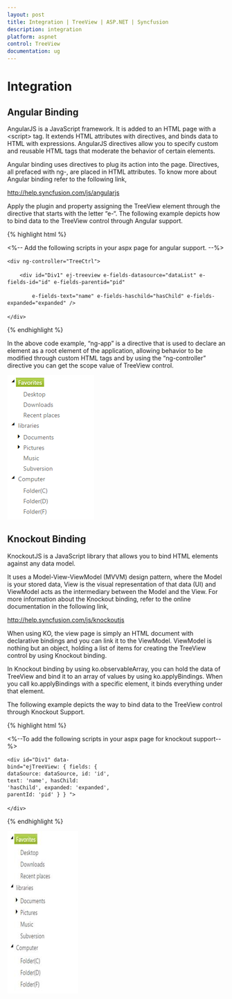 ```yaml
---
layout: post
title: Integration | TreeView | ASP.NET | Syncfusion
description: integration
platform: aspnet
control: TreeView
documentation: ug
---
```


# Integration

## Angular Binding

AngularJS is a JavaScript framework. It is added to an HTML page with a &lt;script&gt; tag. It extends HTML attributes with directives, and binds data to HTML with expressions. AngularJS directives allow you to specify custom and reusable HTML tags that moderate the behavior of certain elements.

Angular binding uses directives to plug its action into the page. Directives, all prefaced with ng-, are placed in HTML attributes. To know more about Angular binding refer to the following link,

<http://help.syncfusion.com/js/angularjs>

Apply the plugin and property assigning the TreeView element through the directive that starts with the letter “e-“. The following example depicts how to bind data to the TreeView control through Angular support.

{% highlight html %}

<%-- Add the following scripts in your aspx page for angular support. --%>

<script src="Scripts/angular.min.js"></script>

<script src="Scripts/ej.unobtrusive.min.js"></script>

<script src="Scripts/ej.widget.angular.min.js"></script>

<div ng-app="treeApp">

    <div ng-controller="TreeCtrl">

        <div id="Div1" ej-treeview e-fields-datasource="dataList" e-fields-id="id" e-fields-parentid="pid"

            e-fields-text="name" e-fields-haschild="hasChild" e-fields-expanded="expanded" />

    </div>

</div>

<script>

    var localData = [

                   { id: 1, name: "Favorites", hasChild: true },

                   { id: 2, pid: 1, name: "Desktop" },

                   { id: 3, pid: 1, name: "Downloads" },

                   { id: 4, pid: 1, name: "Recent places" },

                   { id: 5, name: "libraries", hasChild: true },

                   { id: 6, pid: 5, name: "Documents", hasChild: true },

                   { id: 7, pid: 6, name: "My Documents" },

                   { id: 8, pid: 6, name: "Public Documents" },

                   { id: 9, pid: 5, name: "Pictures", hasChild: true },

                   { id: 10, pid: 9, name: "My Pictures" },

                   { id: 11, pid: 9, name: "Public Pictures" },

                   { id: 12, pid: 5, name: "Music", hasChild: true },

                   { id: 13, pid: 9, name: "My Music" },

                   { id: 14, pid: 9, name: "Public Music" },

                   { id: 15, pid: 5, name: "Subversion" },

                   { id: 16, name: "Computer", hasChild: true },

                   { id: 17, pid: 16, name: "Folder(C)" },

                   { id: 18, pid: 16, name: "Folder(D)" },

                   { id: 19, pid: 16, name: "Folder(F)" },



        ];

        angular.module(' treeApp', ['ejangular']).controller('TreeCtrl', function ($scope) {

        $scope.dataList = localData;

    });

</script>

  </div>
  
</div> 

{% endhighlight %}



In the above code example, “ng-app” is a directive that is used to declare an element as a root element of the application, allowing behavior to be modified through custom HTML tags and by using the “ng-controller” directive you can get the scope value of TreeView control.



![](Integration_images/Integration_img1.png) 



## Knockout Binding

KnockoutJS is a JavaScript library that allows you to bind HTML elements against any data model.

It uses a Model-View-ViewModel (MVVM) design pattern, where the Model is your stored data, View is the visual representation of that data (UI) and ViewModel acts as the intermediary between the Model and the View. For more information about the Knockout binding, refer to the online documentation in the following link,

<http://help.syncfusion.com/js/knockoutjs>

When using KO, the view page is simply an HTML document with declarative bindings and you can link it to the ViewModel. ViewModel is nothing but an object, holding a list of items for creating the TreeView control by using Knockout binding.

In Knockout binding by using ko.observableArray, you can hold the data of TreeView and bind it to an array of values by using ko.applyBindings. When you call ko.applyBindings with a specific element, it binds everything under that element.

The following example depicts the way to bind data to the TreeView control through Knockout Support.

{% highlight html %}

<%--To add the following scripts in your aspx page for knockout support--%>   

<script src="Scripts/knockout-min.js"></script>

<script src="Scripts/ej.unobtrusive.min.js"></script>

<script src="Scripts/ej.widget.ko.min.js"></script>

<div style="width: 250px">

    <div id="Div1" data-bind="ejTreeView: { fields: { dataSource: dataSource, id: 'id', text: 'name', hasChild: 'hasChild', expanded: 'expanded', parentId: 'pid' } } ">

    </div>

</div>

<script type="text/javascript">

        $(function () {

            var localData = [

                   { id: 1, name: "Favorites", hasChild: true },

                   { id: 2, pid: 1, name: "Desktop" },

                   { id: 3, pid: 1, name: "Downloads" },

                   { id: 4, pid: 1, name: "Recent places" },

                   { id: 5, name: "libraries", hasChild: true },

                   { id: 6, pid: 5, name: "Documents", hasChild: true },

                   { id: 7, pid: 6, name: "My Documents" },

                   { id: 8, pid: 6, name: "Public Documents" },

                   { id: 9, pid: 5, name: "Pictures", hasChild: true },

                   { id: 10, pid: 9, name: "My Pictures" },

                   { id: 11, pid: 9, name: "Public Pictures" },

                   { id: 12, pid: 5, name: "Music", hasChild: true },

                   { id: 13, pid: 9, name: "My Music" },

                   { id: 14, pid: 9, name: "Public Music" },

                   { id: 15, pid: 5, name: "Subversion" },

                   { id: 16, name: "Computer", hasChild: true },

                   { id: 17, pid: 16, name: "Folder(C)" },

                   { id: 18, pid: 16, name: "Folder(D)" },

                   { id: 19, pid: 16, name: "Folder(F)" },



            ];

            window.employeeView = {

               dataSource: ko.observableArray(localData),

            };

            ko.applyBindings(employeeView);

        });


</script>

{% endhighlight %}


![](Integration_images/Integration_img2.png) 
